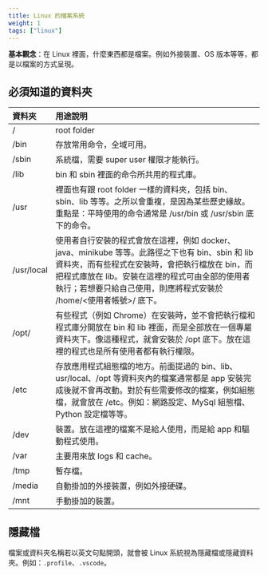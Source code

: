 ```yaml
---
title: Linux 的檔案系統
weight: 1
tags: ["linux"]
---
```


**基本觀念**：在 Linux 裡面，什麼東西都是檔案。例如外接裝置、OS 版本等等，都是以檔案的方式呈現。

## 必須知道的資料夾

| 資料夾 | 用途說明 |
|:------|:--------|
| /     | root folder |
| /bin  | 存放常用命令，全域可用。|
| /sbin | 系統檔，需要 super user 權限才能執行。|
| /lib | bin 和 sbin 裡面的命令所共用的程式庫。|
| /usr | 裡面也有跟 root folder 一樣的資料夾，包括 bin、sbin、lib 等等。之所以會重複，是因為某些歷史緣故。重點是：平時使用的命令通常是 /usr/bin 或 /usr/sbin 底下的命令。|
| /usr/local | 使用者自行安裝的程式會放在這裡，例如 docker、java、minikube 等等。此路徑之下也有 bin、sbin 和 lib 資料夾，而有些程式在安裝時，會把執行檔放在 bin，而把程式庫放在 lib。安裝在這裡的程式可由全部的使用者執行；若想要只給自己使用，則應將程式安裝於 /home/<使用者帳號>/ 底下。 |
| /opt/ | 有些程式（例如 Chrome）在安裝時，並不會把執行檔和程式庫分開放在 bin 和 lib 裡面，而是全部放在一個專屬資料夾下。像這種程式，就會安裝於 /opt 底下。放在這裡的程式也是所有使用者都有執行權限。|
| /etc | 存放應用程式組態檔的地方。前面提過的 bin、lib、usr/local、/opt 等資料夾內的檔案通常都是 app 安裝完成後就不會再改動。對於有些需要修改的檔案，例如組態檔，就會放在 /etc。例如：網路設定、MySql 組態檔、Python 設定檔等等。|
| /dev | 裝置。放在這裡的檔案不是給人使用，而是給 app 和驅動程式使用。|
| /var | 主要用來放 logs 和 cache。|
| /tmp | 暫存檔。|
| /media | 自動掛加的外接裝置，例如外接硬碟。|
| /mnt | 手動掛加的裝置。|

## 隱藏檔

檔案或資料夾名稱若以英文句點開頭，就會被 Linux 系統視為隱藏檔或隱藏資料夾。例如：`.profile`、`.vscode`。

